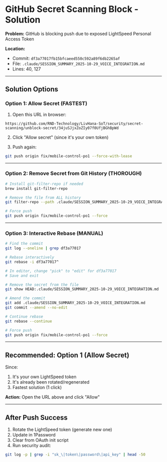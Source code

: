 # GitHub Secret Scanning Block - Solution

**Problem:** GitHub is blocking push due to exposed LightSpeed Personal Access Token

**Location:**
- Commit: `df3a77017fb15bfcaeed550c592a89f6db2265af`
- File: `.claude/SESSION_SUMMARY_2025-10-29_VOICE_INTEGRATION.md`
- Lines: 40, 127

---

## Solution Options

### Option 1: Allow Secret (FASTEST)

1. Open this URL in browser:
```
https://github.com/RND-Technology/LivHana-SoT/security/secret-scanning/unblock-secret/34juSJjxZoZIy07f0UfjBGhBpWd
```

2. Click "Allow secret" (since it's your own token)

3. Push again:
```bash
git push origin fix/mobile-control-po1 --force-with-lease
```

---

### Option 2: Remove Secret from Git History (THOROUGH)

```bash
# Install git-filter-repo if needed
brew install git-filter-repo

# Remove the file from ALL history
git filter-repo --path .claude/SESSION_SUMMARY_2025-10-29_VOICE_INTEGRATION.md --invert-paths

# Force push
git push origin fix/mobile-control-po1 --force
```

---

### Option 3: Interactive Rebase (MANUAL)

```bash
# Find the commit
git log --oneline | grep df3a77017

# Rebase interactively
git rebase -i df3a77017^

# In editor, change "pick" to "edit" for df3a77017
# Save and exit

# Remove the secret from the file
git show HEAD:.claude/SESSION_SUMMARY_2025-10-29_VOICE_INTEGRATION.md | sed 's/sk_[a-zA-Z0-9]*/REDACTED/g' > .claude/SESSION_SUMMARY_2025-10-29_VOICE_INTEGRATION.md

# Amend the commit
git add .claude/SESSION_SUMMARY_2025-10-29_VOICE_INTEGRATION.md
git commit --amend --no-edit

# Continue rebase
git rebase --continue

# Force push
git push origin fix/mobile-control-po1 --force
```

---

## Recommended: Option 1 (Allow Secret)

Since:
1. It's your own LightSpeed token
2. It's already been rotated/regenerated
3. Fastest solution (1 click)

**Action:** Open the URL above and click "Allow"

---

## After Push Success

1. Rotate the LightSpeed token (generate new one)
2. Update in 1Password
3. Clear from OAuth init script
4. Run security audit:
```bash
git log -p | grep -i "sk_\|token\|password\|api_key" | head -50
```

